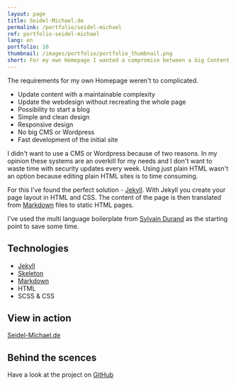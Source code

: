 ```yaml
---
layout: page
title: Seidel-Michael.de
permalink: /portfolio/seidel-michael
ref: portfolio-seidel-michael
lang: en
portfolio: 10
thumbnail: /images/portfolio/portfolio_thumbnail.png
short: For my own Homepage I wanted a compromise between a big Content Managament System and uncofortable static HTML pages. For this I've found the perfect solution with Jekyll.
---
```


The requirements for my own Homepage weren't to complicated.

- Update content with a maintainable complexity
- Update the webdesign without recreating the whole page
- Possibility to start a blog
- Simple and clean design
- Responsive design
- No big CMS or Wordpress
- Fast development of the initial site

I didn't want to use a CMS or Wordpress because of two reasons. 
In my opinion these systems are an overkill for my needs and I don't want to waste time with security updates every week.
Using just plain HTML wasn't an option because editing plain HTML sites is to time consuming.

For this I've found the perfect solution - [Jekyll](https://jekyllrb.com/). 
With Jekyll you create your page layout in HTML and CSS.
The content of the page is then translated from [Markdown](http://daringfireball.net/projects/markdown/) files to static HTML pages.

I've used the multi language boilerplate from [Sylvain Durand](https://www.sylvaindurand.org/making-jekyll-multilingual/) as the starting point to save some time.

Technologies
------------

- [Jekyll](https://jekyllrb.com/)
- [Skeleton](http://getskeleton.com/)
- [Markdown](http://daringfireball.net/projects/markdown/)
- HTML
- SCSS & CSS

View in action
--------------

[Seidel-Michael.de](http://seidel-michael.de)

Behind the scences
------------------

Have a look at the project on [GitHub](https://github.com/Seidel-Michael/seidel-michael.github.io)
